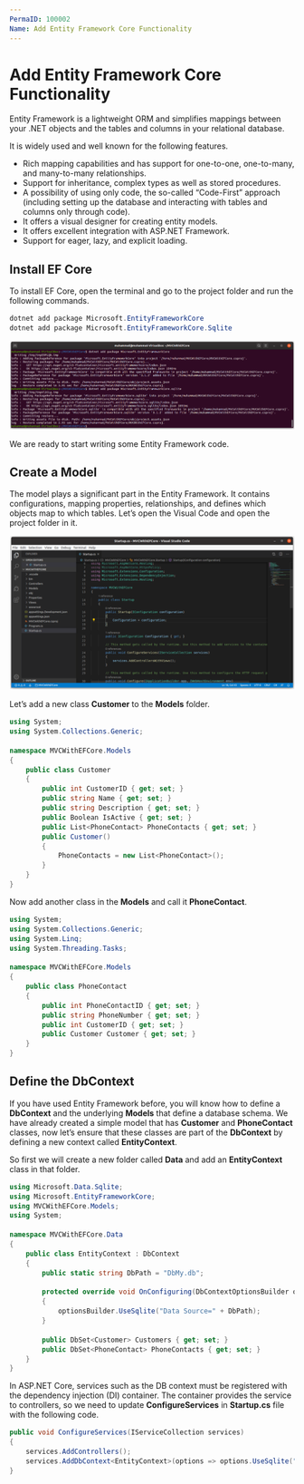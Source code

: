 ```yaml
---
PermaID: 100002
Name: Add Entity Framework Core Functionality
---
```


# Add Entity Framework Core Functionality

Entity Framework is a lightweight ORM and simplifies mappings between your .NET objects and the tables and columns in your relational database. 

It is widely used and well known for the following features.

 - Rich mapping capabilities and has support for one-to-one, one-to-many, and many-to-many relationships.
 - Support for inheritance, complex types as well as stored procedures.
 - A possibility of using only code, the so-called “Code-First” approach (including setting up the database and interacting with tables and columns only through code).
 - It offers a visual designer for creating entity models.
 - It offers excellent integration with ASP.NET Framework.
 - Support for eager, lazy, and explicit loading.
 
## Install EF Core

To install EF Core, open the terminal and go to the project folder and run the following commands.

```csharp
dotnet add package Microsoft.EntityFrameworkCore
dotnet add package Microsoft.EntityFrameworkCore.Sqlite
```

<img src="images/add-ef-core-1.png">

We are ready to start writing some Entity Framework code.

## Create a Model

The model plays a significant part in the Entity Framework. It contains configurations, mapping properties, relationships, and defines which objects map to which tables. Let’s open the Visual Code and open the project folder in it.

<img src="images/add-ef-core-2.png">

Let’s add a new class **Customer** to the **Models** folder.

```csharp
using System;
using System.Collections.Generic;

namespace MVCWithEFCore.Models
{
    public class Customer
    {
        public int CustomerID { get; set; }
        public string Name { get; set; }
        public string Description { get; set; }
        public Boolean IsActive { get; set; }
        public List<PhoneContact> PhoneContacts { get; set; }
        public Customer()
        {
            PhoneContacts = new List<PhoneContact>();
        }
    }
}
```

Now add another class in the **Models** and call it **PhoneContact**. 

```csharp
using System;
using System.Collections.Generic;
using System.Linq;
using System.Threading.Tasks;

namespace MVCWithEFCore.Models
{
    public class PhoneContact
    {
        public int PhoneContactID { get; set; }
        public string PhoneNumber { get; set; }
        public int CustomerID { get; set; }
        public Customer Customer { get; set; }
    }
}
```

## Define the DbContext

If you have used Entity Framework before, you will know how to define a **DbContext** and the underlying **Models** that define a database schema. We have already created a simple model that has **Customer** and **PhoneContact** classes, now let’s ensure that these classes are part of the **DbContext** by defining a new context called **EntityContext**.

So first we will create a new folder called **Data** and add an **EntityContext** class in that folder.   

```csharp
using Microsoft.Data.Sqlite;
using Microsoft.EntityFrameworkCore;
using MVCWithEFCore.Models;
using System;

namespace MVCWithEFCore.Data
{
    public class EntityContext : DbContext
    {
        public static string DbPath = "DbMy.db";

        protected override void OnConfiguring(DbContextOptionsBuilder optionsBuilder)
        {
            optionsBuilder.UseSqlite("Data Source=" + DbPath);
        }
		
        public DbSet<Customer> Customers { get; set; }
        public DbSet<PhoneContact> PhoneContacts { get; set; }
    }
}
```

In ASP.NET Core, services such as the DB context must be registered with the dependency injection (DI) container. The container provides the service to controllers, so we need to update **ConfigureServices** in **Startup.cs** file with the following code.

```csharp
public void ConfigureServices(IServiceCollection services)
{
    services.AddControllers();
    services.AddDbContext<EntityContext>(options => options.UseSqlite("Data Source="+ EntityContext.DbPath));
}
```
